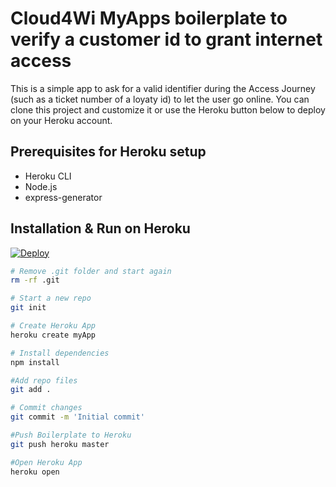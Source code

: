 # Cloud4Wi MyApps boilerplate to verify a customer id to grant internet access
This is a simple app to ask for a valid identifier during the Access Journey (such as a ticket number of a loyaty id) to let the user go online.
You can clone this project and customize it or use the Heroku button below to deploy on your Heroku account.



## Prerequisites for Heroku setup
+ Heroku CLI
+ Node.js
+ express-generator


## Installation & Run on Heroku

[![Deploy](https://www.herokucdn.com/deploy/button.svg)](https://heroku.com/deploy)


```sh
# Remove .git folder and start again
rm -rf .git

# Start a new repo
git init

# Create Heroku App
heroku create myApp

# Install dependencies
npm install

#Add repo files
git add .

# Commit changes
git commit -m 'Initial commit'

#Push Boilerplate to Heroku
git push heroku master

#Open Heroku App
heroku open

```

